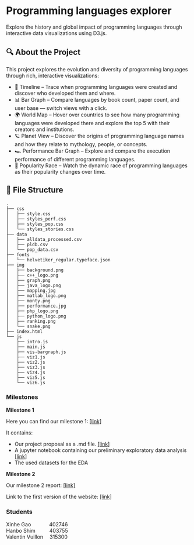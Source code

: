 # Programming languages explorer

Explore the history and global impact of programming languages through interactive data visualizations using D3.js.

## 🔍 About the Project

This project explores the evolution and diversity of programming languages through rich, interactive visualizations:

- 📅 Timeline – Trace when programming languages were created and discover who developed them and where.
- 📊 Bar Graph – Compare languages by book count, paper count, and user base — switch views with a click.
- 🌍 World Map – Hover over countries to see how many programming languages were developed there and explore the top 5 with their creators and institutions.
- 🪐 Planet View – Discover the origins of programming language names and how they relate to mythology, people, or concepts.
- 🏎️ Performance Bar Graph – Explore and compare the execution performance of different programming languages.
- 🏁 Popularity Race – Watch the dynamic race of programming languages as their popularity changes over time.


## 📁 File Structure
```
.
├── css
│   ├── style.css
│   ├── styles_perf.css
│   ├── styles_pop.css
│   └── styles_stories.css
├── data
│   ├── alldata_processed.csv
│   ├── pldb.csv
│   └── pop_data.csv
├── fonts
│   └── helvetiker_regular.typeface.json
├── img
│   ├── background.png
│   ├── c++_logo.png
│   ├── graph.png
│   ├── java_logo.png
│   ├── mapping.jpg
│   ├── matlab_logo.png
│   ├── monty.png
│   ├── performance.jpg
│   ├── php_logo.png
│   ├── python_logo.png
│   ├── ranking.png
│   └── snake.png
├── index.html
└── js
    ├── intro.js
    ├── main.js
    ├── vis-bargraph.js
    ├── viz1.js
    ├── viz2.js
    ├── viz3.js
    ├── viz4.js
    ├── viz5.js
    └── viz6.js
```


### Milestones

<b>Milestone 1</b>

Here you can find our milestone 1: [[link]](/Milestones/milestone1/) 

It contains:
- Our project proposal as a .md file. [[link]](/Milestones/milestone1/Milestone1.md) 
- A jupyter notebook containing our preliminary exploratory data analysis [[link]](/Milestones/milestone1/EDA.ipynb) 
- The used datasets for the EDA

<b>Milestone 2</b>

Our milestone 2 report: [[link]](/Milestones/milestone2/milestone2.pdf) 

Link to the first version of the website: [[link]](https://com-480-data-visualization.github.io/VHXplore/) 

### Students
Xinhe Gao &#8195;&#8195;&#8195;&nbsp;402746 <br>
Hanbo Shim  &#8195;&#8195;&nbsp;&thinsp;403755 <br>
Valentin Vuillon  &#8195;315300 <br>

